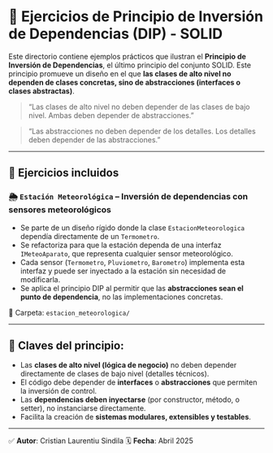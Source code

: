 # 🔄 Ejercicios de Principio de Inversión de Dependencias (DIP) - SOLID

Este directorio contiene ejemplos prácticos que ilustran el **Principio de Inversión de Dependencias**, el último principio del conjunto SOLID. Este principio promueve un diseño en el que **las clases de alto nivel no dependen de clases concretas, sino de abstracciones (interfaces o clases abstractas)**.

> “Las clases de alto nivel no deben depender de las clases de bajo nivel. Ambas deben depender de abstracciones.”

> “Las abstracciones no deben depender de los detalles. Los detalles deben depender de las abstracciones.”

---

## 🧪 Ejercicios incluidos

### 🌦️ `Estación Meteorológica` – Inversión de dependencias con sensores meteorológicos
- Se parte de un diseño rígido donde la clase `EstacionMeteorologica` dependía directamente de un `Termometro`.
- Se refactoriza para que la estación dependa de una interfaz `IMeteoAparato`, que representa cualquier sensor meteorológico.
- Cada sensor (`Termometro`, `Pluviometro`, `Barometro`) implementa esta interfaz y puede ser inyectado a la estación sin necesidad de modificarla.
- Se aplica el principio DIP al permitir que las **abstracciones sean el punto de dependencia**, no las implementaciones concretas.

📁 Carpeta: `estacion_meteorologica/`

---

## 🧠 Claves del principio:

- Las **clases de alto nivel (lógica de negocio)** no deben depender directamente de clases de bajo nivel (detalles técnicos).
- El código debe depender de **interfaces** o **abstracciones** que permiten la inversión de control.
- Las **dependencias deben inyectarse** (por constructor, método, o setter), no instanciarse directamente.
- Facilita la creación de **sistemas modulares, extensibles y testables**.

---

✅ **Autor**: Cristian Laurentiu Sindila
🗓 **Fecha**: Abril 2025